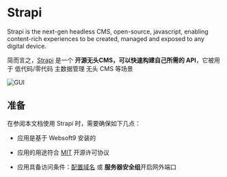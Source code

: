 # Strapi

Strapi is the next-gen headless CMS, open-source, javascript, enabling content-rich experiences to be created, managed and exposed to any digital device.


简而言之，[Strapi](https://strapi.io/) 是一个 **开源无头CMS，可以快速构建自己所需的 API**，它被用于 低代码/零代码 主数据管理 无头 CMS  等场景


![GUI](https://libs.websoft9.com/Websoft9/DocsPicture/zh/strapi/strapi-gui-websoft9.png)


## 准备

在参阅本文档使用 Strapi 时，需要确保如下几点：

- 应用是基于 Websoft9 安装的

- 应用的用途符合 [MIT](https://opensource.org/licenses/MIT) 开源许可协议

- 应用具备访问条件：[配置域名](./guide/appsetdomain) 或 **服务器安全组**开启网外端口